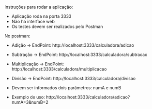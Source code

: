 Instruções para rodar a aplicação:

- Aplicação roda na porta 3333
- Não há interface web
- Os testes devem ser realizados pelo Postman

No postman:

- Adição -> EndPoint: http://localhost:3333/calculadora/adicao
- Subtração -> EndPoint: http://localhost:3333/calculadora/subtracao
- Multiplicação -> EndPoint: http://localhost:3333/calculadora/multiplicacao
- Divisão -> EndPoint: http://localhost:3333/calculadora/divisao

- Devem ser informados dois parâmetros: numA e numB
- Exemplo de uso: http://localhost:3333/calculadora/adicao?numA=3&numB=2
